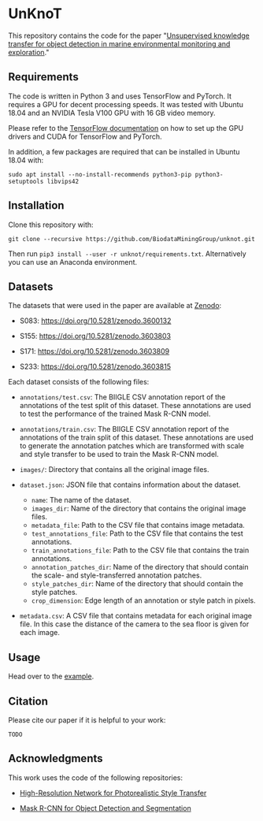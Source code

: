 # UnKnoT

This repository contains the code for the paper "[Unsupervised knowledge transfer for object detection in marine environmental monitoring and exploration](#)."

## Requirements

The code is written in Python 3 and uses TensorFlow and PyTorch. It requires a GPU for decent processing speeds. It was tested with Ubuntu 18.04 and an NVIDIA Tesla V100 GPU with 16 GB video memory.

Please refer to the [TensorFlow documentation](https://www.tensorflow.org/install/gpu#ubuntu_1804_cuda_101) on how to set up the GPU drivers and CUDA for TensorFlow and PyTorch.

In addition, a few packages are required that can be installed in Ubuntu 18.04 with:

```
sudo apt install --no-install-recommends python3-pip python3-setuptools libvips42
```

## Installation

Clone this repository with:

```
git clone --recursive https://github.com/BiodataMiningGroup/unknot.git
```

Then run `pip3 install --user -r unknot/requirements.txt`. Alternatively you can use an Anaconda environment.

## Datasets

The datasets that were used in the paper are available at [Zenodo](https://zenodo.org/):

- S083: <https://doi.org/10.5281/zenodo.3600132>

- S155: <https://doi.org/10.5281/zenodo.3603803>

- S171: <https://doi.org/10.5281/zenodo.3603809>

- S233: <https://doi.org/10.5281/zenodo.3603815>

Each dataset consists of the following files:

- `annotations/test.csv`: The BIIGLE CSV annotation report of the annotations of the test split of this dataset. These annotations are used to test the performance of the trained Mask R-CNN model.

- `annotations/train.csv`: The BIIGLE CSV annotation report of the annotations of the train split of this dataset. These annotations are used to generate the annotation patches which are transformed with scale and style transfer to be used to train the Mask R-CNN model.

- `images/`: Directory that contains all the original image files.

- `dataset.json`: JSON file that contains information about the dataset.
   - `name`: The name of the dataset.
   - `images_dir`: Name of the directory that contains the original image files.
   - `metadata_file`: Path to the CSV file that contains image metadata.
   - `test_annotations_file`: Path to the CSV file that contains the test annotations.
   - `train_annotations_file`: Path to the CSV file that contains the train annotations.
   - `annotation_patches_dir`: Name of the directory that should contain the scale- and style-transferred annotation patches.
   - `style_patches_dir`: Name of the directory that should contain the style patches.
   - `crop_dimension`: Edge length of an annotation or style patch in pixels.

- `metadata.csv`: A CSV file that contains metadata for each original image file. In this case the distance of the camera to the sea floor is given for each image.

## Usage

Head over to the [example](example).

## Citation

Please cite our paper if it is helpful to your work:

```
TODO
```

## Acknowledgments

This work uses the code of the following repositories:

- [High-Resolution Network for Photorealistic Style Transfer](https://github.com/limingcv/Photorealistic-Style-Transfer)

- [Mask R-CNN for Object Detection and Segmentation](https://github.com/matterport/Mask_RCNN)
